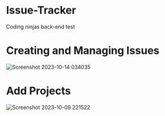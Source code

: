 # Issue-Tracker
Coding ninjas back-end test 
# Creating and Managing  Issues
![Screenshot 2023-10-14 034035](https://github.com/iAdtya/Issue-Tracker/assets/93979441/9c668fc7-0263-4740-a025-9be629fbcab7)
# Add Projects
![Screenshot 2023-10-09 221522](https://github.com/iAdtya/Issue-Tracker/assets/93979441/ee99c244-3973-4401-89a3-6cd94e365299)
